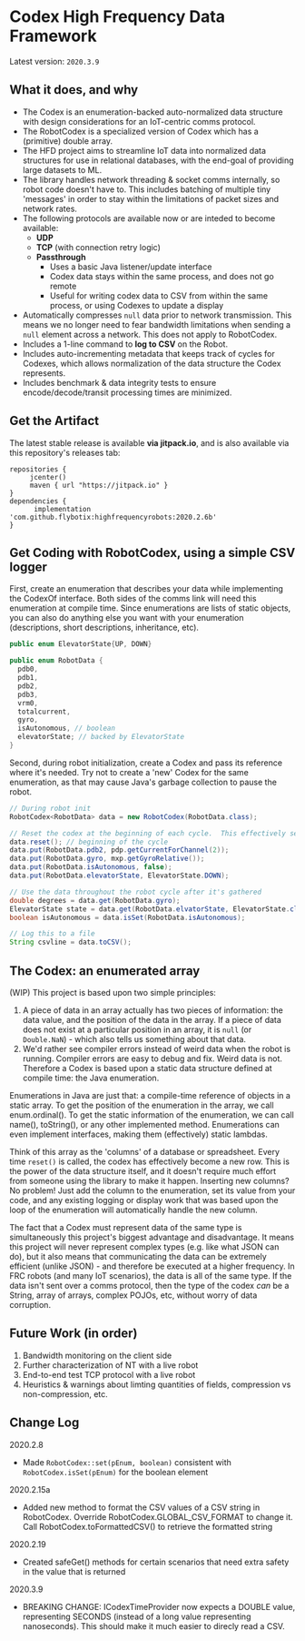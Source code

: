 # Codex High Frequency Data Framework
Latest version: `2020.3.9`

## What it does, and why
 - The Codex is an enumeration-backed auto-normalized data structure with design considerations for an IoT-centric comms protocol.
 - The RobotCodex is a specialized version of Codex which has a (primitive) double array. 
 - The HFD project aims to streamline IoT data into normalized data structures for use in relational databases, with the end-goal of providing large datasets to ML.
 - The library handles network threading & socket comms internally, so robot code doesn't have to.  This includes batching of multiple tiny 'messages' in order to stay within the limitations of packet sizes and network rates.
 - The following protocols are available now or are inteded to become available:
     - **UDP**
     - **TCP** (with connection retry logic)
     - **Passthrough** 
         - Uses a basic Java listener/update interface
         - Codex data stays within the same process, and does not go remote
         - Useful for writing codex data to CSV from within the same process, or using Codexes to update a display
 - Automatically compresses `null` data prior to network transmission.  This means we no longer need to fear bandwidth limitations when sending a `null` element across a network. This does not apply to RobotCodex.
 - Includes a 1-line command to **log to CSV** on the Robot.
 - Includes auto-incrementing metadata that keeps track of cycles for Codexes, which allows normalization of the data structure the Codex represents.
 - Includes benchmark & data integrity tests to ensure encode/decode/transit processing times are minimized.

## Get the Artifact
The latest stable release is available **via jitpack.io**, and is also available via this repository's releases tab:
```
repositories {
     jcenter()
     maven { url "https://jitpack.io" }
}
dependencies {
      implementation 'com.github.flybotix:highfrequencyrobots:2020.2.6b'
}
```

## Get Coding with RobotCodex, using a simple CSV logger
First, create an enumeration that describes your data while implementing the CodexOf interface.  Both sides of the comms link will need this enumeration at compile time.  Since enumerations are lists of static objects, you can also do anything else you want with your enumeration (descriptions, short descriptions, inheritance, etc).
```java
public enum ElevatorState{UP, DOWN}

public enum RobotData {
  pdb0,
  pdb1,
  pdb2,
  pdb3,
  vrm0,
  totalcurrent,
  gyro,
  isAutonomous, // boolean
  elevatorState; // backed by ElevatorState
}
```
Second, during robot initialization, create a Codex and pass its reference where it's needed.  Try not to create a 'new' Codex for the same enumeration, as that may cause Java's garbage collection to pause the robot.
```java
// During robot init
RobotCodex<RobotData> data = new RobotCodex(RobotData.class);

// Reset the codex at the beginning of each cycle.  This effectively sets each value to 'Double.NaN'.  Fill out data throughout each cycle.
data.reset(); // beginning of the cycle
data.put(RobotData.pdb2, pdp.getCurrentForChannel(2));
data.put(RobotData.gyro, mxp.getGyroRelative());
data.put(RobotData.isAutonomous, false);
data.put(RobotData.elevatorState, ElevatorState.DOWN);

// Use the data throughout the robot cycle after it's gathered
double degrees = data.get(RobotData.gyro);
ElevatorState state = data.get(RobotData.elvatorState, ElevatorState.class);
boolean isAutonomous = data.isSet(RobotData.isAutonomous);

// Log this to a file
String csvline = data.toCSV();
```

## The Codex: an enumerated array
(WIP)
This project is based upon two simple principles:
1. A piece of data in an array actually has two pieces of information: the data value, and the position of the data in the array. If a piece of data does not exist at a particular position in an array, it is `null` (or `Double.NaN`) - which also tells us something about that data.
2. We'd rather see compiler errors instead of weird data when the robot is running.  Compiler errors are easy to debug and fix.  Weird data is not.  Therefore a Codex is based upon a static data structure defined at compile time: the Java enumeration.

Enumerations in Java are just that: a compile-time reference of objects in a static array.  To get the position of the enumeration in the array, we call enum.ordinal().  To get the static information of the enumeration, we can call name(), toString(), or any other implemented method.  Enumerations can even implement interfaces, making them (effectively) static lambdas.

Think of this array as the 'columns' of a database or spreadsheet.  Every time `reset()` is called, the codex has effectively become a new row.  This is the power of the data structure itself, and it doesn't require much effort from someone using the library to make it happen.  Inserting new columns? No problem! Just add the column to the enumeration, set its value from your code, and any existing logging or display work that was based upon the loop of the enumeration will automatically handle the new column.

The fact that a Codex must represent data of the same type is simultaneously this project's biggest advantage and disadvantage.  It means this project will never represent complex types (e.g. like what JSON can do), but it also means that communicating the data can be extremely efficient (unlike JSON) - and therefore be executed at a higher frequency.  In FRC robots (and many IoT scenarios), the data is all of the same type.  If the data isn't sent over a comms protocol, then the type of the codex _can_ be a String, array of arrays, complex POJOs, etc, without worry of data corruption.

## Future Work (in order)
1. Bandwidth monitoring on the client side
1. Further characterization of NT with a live robot
1. End-to-end test TCP protocol with a live robot
1. Heuristics & warnings about limting quantities of fields, compression vs non-compression, etc.


## Change Log
2020.2.8
 - Made `RobotCodex::set(pEnum, boolean)` consistent with `RobotCodex.isSet(pEnum)` for the boolean element

2020.2.15a
 - Added new method to format the CSV values of a CSV string in RobotCodex. Override RobotCodex.GLOBAL_CSV_FORMAT to change it. Call RobotCodex.toFormattedCSV() to retrieve the formatted string

2020.2.19
 - Created safeGet() methods for certain scenarios that need extra safety in the value that is returned

2020.3.9
 - BREAKING CHANGE: ICodexTimeProvider now expects a DOUBLE value, representing SECONDS (instead of a long value representing nanoseconds). This should make it much easier to direcly read a CSV.
